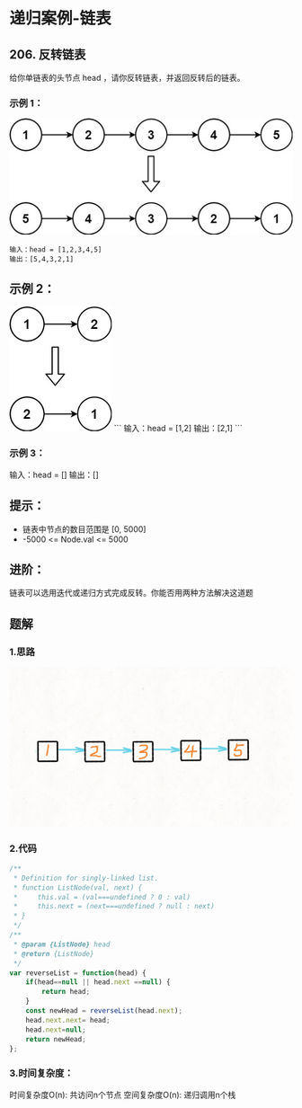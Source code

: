 # 递归案例-链表

## 206. 反转链表
给你单链表的头节点 head ，请你反转链表，并返回反转后的链表。

### 示例 1：

<img src="../img/rev1ex1.jpg"/>

```
输入：head = [1,2,3,4,5]
输出：[5,4,3,2,1]
```

## 示例 2：

<img src="../img/rev1ex2.jpg"/>
```
输入：head = [1,2]
输出：[2,1]
```

### 示例 3：

输入：head = []
输出：[]
 

## 提示：

- 链表中节点的数目范围是 [0, 5000]
- -5000 <= Node.val <= 5000
 

## 进阶：
链表可以选用迭代或递归方式完成反转。你能否用两种方法解决这道题

## 题解
### 1.思路
<img src="../img/递归-an.gif"/>

### 2.代码

```js
/**
 * Definition for singly-linked list.
 * function ListNode(val, next) {
 *     this.val = (val===undefined ? 0 : val)
 *     this.next = (next===undefined ? null : next)
 * }
 */
/**
 * @param {ListNode} head
 * @return {ListNode}
 */
var reverseList = function(head) {
    if(head==null || head.next ==null) {
        return head;
    }
    const newHead = reverseList(head.next);
    head.next.next= head;
    head.next=null;
    return newHead;
};
```

### 3.时间复杂度：

时间复杂度O(n): 共访问n个节点
空间复杂度O(n): 递归调用n个栈

